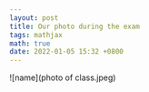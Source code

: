 ```yaml
---
layout: post
title: Our photo during the exam
tags: mathjax
math: true
date: 2022-01-05 15:32 +0800
---
```

![name](photo of class.jpeg)
